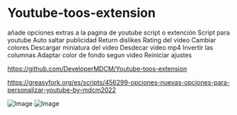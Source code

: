 # Youtube-toos-extension
añade opciones extras a la pagina de youtube script o extención
Script para youtube
Auto saltar publicidad
Return dislikes
Rating del video
Cambiar colores
Descargar miniatura del video
Desdecar video mp4
Invertir las columnas
Adaptar color de fondo segun video
Reiniciar ajustes

https://github.com/DeveloperMDCM/Youtube-toos-extension

https://greasyfork.org/es/scripts/456299-opciones-nuevas-opciones-para-personalizar-youtube-by-mdcm2022

![Image](https://github.com/DeveloperMDCM/Youtube-toos-extension/blob/master/youtu.jpg)
![Image](https://github.com/DeveloperMDCM/Youtube-toos-extension/blob/master/2.jpg)

